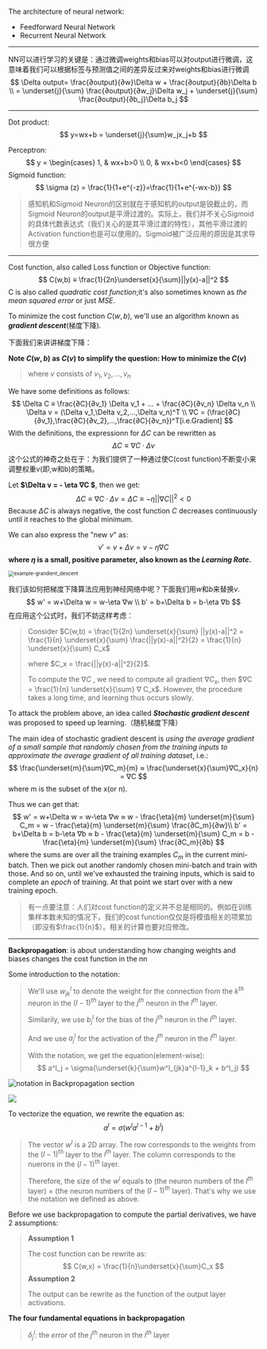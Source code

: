 The architecture of neural network:

+ Feedforward Neural Network
+ Recurrent Neural Network

***

NN可以进行学习的关键是：通过微调weights和bias可以对output进行微调，这意味着我们可以根据标签与预测值之间的差异反过来对weights和bias进行微调
$$
\Delta output= \frac{∂output}{∂w}\Delta w + \frac{∂output}{∂b}\Delta b \\
= \underset{j}{\sum} \frac{∂output}{∂w_j}\Delta w_j + \underset{j}{\sum} \frac{∂output}{∂b_j}\Delta b_j
$$

***



Dot product:
$$
y=wx+b = \underset{j}{\sum}w_jx_j+b
$$


Perceptron:
$$
y = \begin{cases}
1, & wx+b>0 \\
0, & wx+b<0
\end{cases}
$$
Sigmoid function:
$$
\sigma (z) = \frac{1}{1+e^{-z}}=\frac{1}{1+e^{-wx-b}}
$$

> 感知机和Sigmoid Neuron的区别就在于感知机的output是锐截止的，而Sigmoid Neuron的output是平滑过渡的。实际上，我们并不关心Sigmoid的具体代数表达式（我们关心的是其平滑过渡的特性），其他平滑过渡的Activation function也是可以使用的。Sigmoid被广泛应用的原因是其求导很方便



***

Cost function, also called Loss function or Objective function:
$$
C(w,b) ≡ \frac{1}{2n}\underset{x}{\sum}||y(x)-a||^2
$$
C is also called *quadratic cost function*;it's also sometimes known as *the mean squared error* or just *MSE*.



To minimize the cost function $C(w,b)$, we'll use an algorithm known as ***gradient descent***(梯度下降).



下面我们来讲讲梯度下降：

**Note $C(w,b)$ as $C(v)$ to simplify the question: How to minimize the $C(v)$**

> where $v$ consists of $v_1,v_2,...,v_n$

We have some definitions as follows:
$$
\Delta C ≡ \frac{∂C}{∂v_1} \Delta v_1 + ... + \frac{∂C}{∂v_n} \Delta v_n \\
\Delta v = (\Delta v_1,\Delta v_2,...,\Delta v_n)^T \\
∇C = (\frac{∂C}{∂v_1},\frac{∂C}{∂v_2},...,\frac{∂C}{∂v_n})^T[i.e.Gradient]
$$
With the definitions, the expressionn for $\Delta C$ can be rewritten as
$$
\Delta C ≡ ∇C · \Delta v
$$
这个公式的神奇之处在于：为我们提供了一种通过使C(cost function)不断变小来调整权重v(即,w和b)的策略。

Let **$\Delta v = - \eta ∇C $**, then we get:
$$
\Delta C ≡ ∇C · \Delta v = \Delta C ≡ -\eta ||∇C||^2 < 0 
$$
Because $\Delta C$ is always negative, the cost function $C$ decreases continuously until it reaches to the global minimum.

We can also express the "new $v$" as:
$$
v' = v+\Delta v = v-\eta ∇C
$$
 **where $\eta$ is a small, positive parameter, also known as the *Learning Rate*.**

<img src="C:\My\0ScientificReasearch\Notes\AI\NN\img\example-grad_des.png" alt="example-grandient_descent" style="zoom:70%;" />



我们该如何把梯度下降算法应用到神经网络中呢？下面我们用$w$和$b$来替换$v$.
$$
w' = w+\Delta w = w-\eta ∇w \\
b' = b+\Delta b = b-\eta ∇b
$$
在应用这个公式时，我们不妨这样考虑：

> Consider $C(w,b) = \frac{1}{2n} \underset{x}{\sum} ||y(x)-a||^2 = \frac{1}{n} \underset{x}{\sum} \frac{||y(x)-a||^2}{2} =  \frac{1}{n} \underset{x}{\sum} C_x$
>
> where $C_x = \frac{||y(x)-a||^2}{2}$. 
>
> To compute the $∇C$ , we need to compute all gradient $∇C_x$, then $∇C = \frac{1}{n} \underset{x}{\sum} ∇ C_x$. However, the procedure takes a long time, and learning thus occurs slowly.

To attack the problem above, an idea called ***Stochastic gradient descent*** was proposed to speed up learning.（随机梯度下降）

The main idea of stochastic gradient descent is *using the average gradient of a small sample that randomly chosen from the training inputs to approximate the average gradient of all training dataset*, i.e.:
$$
\frac{\underset{m}{\sum}∇C_m}{m} ≈ \frac{\underset{x}{\sum}∇C_x}{n} = ∇C
$$
where m is the subset of the x(or n).

Thus we can get that:
$$
w' = w+\Delta w = w-\eta ∇w ≈ w - \frac{\eta}{m} \underset{m}{\sum} C_m =  w - \frac{\eta}{m} \underset{m}{\sum} \frac{∂C_m}{∂w}\\
b' = b+\Delta b = b-\eta ∇b ≈  b - \frac{\eta}{m} \underset{m}{\sum} C_m =  b - \frac{\eta}{m} \underset{m}{\sum} \frac{∂C_m}{∂b}
$$
where the sums are over all the training examples $C_m$ in the current mini-batch. Then we pick out another randomly chosen mini-batch and train with those. And so on, until we've exhausted the training inputs, which is said to complete an *epoch* of training. At that point we start over with a new training epoch.

> 有一点要注意：人们对cost function的定义并不总是相同的。例如在训练集样本数未知的情况下，我们的cost function仅仅是将模值相关的项累加（即没有$\frac{1}{n}$）。相关的计算也要对应修改。







***

**Backpropagation**: is about understanding how changing weights and biases changes the cost function in the nn

Some introduction to the notation:

> We'll use $w^{l}_{jk}$ to denote the weight for the connection from the $k^{th}$ neuron in the $(l-1)^{th}$ layer to the $j^{th}$ neuron in the $l^{th}$ layer.
>
> Similarily, we use $b_j^l$ for the bias of the $j^{th}$ neuron in the $l^{th}$ layer.
>
> And we use $a^l_j$ for the activation of the $j^{th}$ neuron in the $l^{th}$ layer.
>
> With the notation, we get the equation(element-wise):
> $$
> a^l_j = \sigma(\underset{k}{\sum}w^l_{jk}a^{l-1}_k + b^l_j)
> $$

![notation in Backpropagation section](C:\My\0ScientificReasearch\Notes\AI\NN\img\backpropa_notation.png)

![](C:\My\0ScientificReasearch\Notes\AI\NN\img\backpropa_notation_2.png)

To vectorize the equation, we rewrite the equation as:
$$
a^l = \sigma (w^l a^{l-1}+ b^l)
$$

> The vector $w^l$ is a 2D array. The row corresponds to the weights from the $(l-1)^{th}$ layer to the $l^{th}$ layer. The column corresponds to the nuerons in the $(l-1)^{th}$ layer. 
>
> Therefore, the size of the $w^l$ equals to (the neuron numbers of the $l^{th}$ layer) × (the neuron numbers of the $(l-1)^{th}$ layer). That's why we use the notation we defined as above.



Before we use backpropagation to compute the partial derivatives, we have 2 assumptions:

> **Assumption 1**
>
> The cost function can be rewrite as:
> $$
> C(w,x) = \frac{1}{n}\underset{x}{\sum}C_x
> $$
> **Assumption 2**
>
> The output can be rewrite as the function of the output layer activations.



**The four fundamental equations in backpropagation**

> $\delta^l_j$: the *error* of the $j^{th}$ neuron in the $l^{th}$ layer







